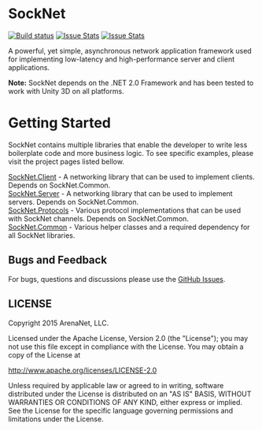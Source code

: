 SockNet
=====
[![Build status](https://ci.appveyor.com/api/projects/status/ygnc2qccn8mm5aqt?svg=true)](https://ci.appveyor.com/project/elvirb/socknet)
[![Issue Stats](http://www.issuestats.com/github/arenanet/socknet/badge/issue?style=flat)](http://www.issuestats.com/github/arenanet/socknet)
[![Issue Stats](http://www.issuestats.com/github/arenanet/socknet/badge/pr?style=flat)](http://www.issuestats.com/github/arenanet/socknet)

A powerful, yet simple, asynchronous network application framework used for implementing low-latency and high-performance server and client applications.

<b>Note:</b> SockNet depends on the .NET 2.0 Framework and has been tested to work with Unity 3D on all platforms.

Getting Started
==========

SockNet contains multiple libraries that enable the developer to write less boilerplate code and more business logic. To see specific examples, please visit the project pages listed bellow.

[SockNet.Client](https://github.com/arenanet/socknet/tree/master/SockNet.Client) - A networking library that can be used to implement clients. Depends on SockNet.Common.
<br />
[SockNet.Server](https://github.com/arenanet/socknet/tree/master/SockNet.Server) - A networking library that can be used to implement servers. Depends on SockNet.Common.
<br />
[SockNet.Protocols](https://github.com/arenanet/socknet/tree/master/SockNet.Protocols) - Various protocol implementations that can be used with SockNet channels. Depends on SockNet.Common.
<br />
[SockNet.Common](https://github.com/arenanet/socknet/tree/master/SockNet.Common) - Various helper classes and a required dependency for all SockNet libraries.

## Bugs and Feedback

For bugs, questions and discussions please use the [GitHub Issues](https://github.com/ArenaNet/SockNet/issues).

## LICENSE

Copyright 2015 ArenaNet, LLC.

Licensed under the Apache License, Version 2.0 (the "License");
you may not use this file except in compliance with the License.
You may obtain a copy of the License at

<http://www.apache.org/licenses/LICENSE-2.0>

Unless required by applicable law or agreed to in writing, software
distributed under the License is distributed on an "AS IS" BASIS,
WITHOUT WARRANTIES OR CONDITIONS OF ANY KIND, either express or implied.
See the License for the specific language governing permissions and
limitations under the License.
